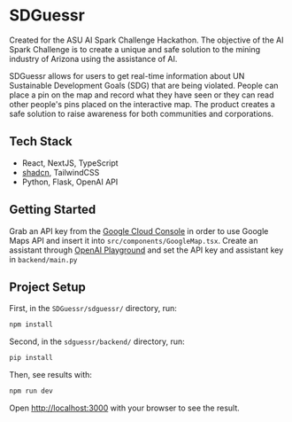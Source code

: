 # SDGuessr
Created for the ASU AI Spark Challenge Hackathon.
The objective of the AI Spark Challenge is to create a unique and safe solution to the mining industry of Arizona using the assistance of AI.

SDGuessr allows for users to get real-time information about UN Sustainable Development Goals (SDG) that are being violated. People can place a pin on the map and record what they have seen or they can read other people's pins placed on the interactive map. The product creates a safe solution to raise awareness for both communities and corporations.

## Tech Stack
- React, NextJS, TypeScript
- [shadcn](https://ui.shadcn.com/docs/installation/next), TailwindCSS
- Python, Flask, OpenAI API

## Getting Started

Grab an API key from the [Google Cloud Console](https://console.cloud.google.com/apis/credentials) in order to use Google Maps API and insert it into ``src/components/GoogleMap.tsx``.
Create an assistant through [OpenAI Playground](https://platform.openai.com/playground/) and set the API key and assistant key in ``backend/main.py``

## Project Setup

First, in the ``SDGuessr/sdguessr/`` directory, run:

```bash
npm install
```
Second, in the ``sdguessr/backend/`` directory, run:

```bash
pip install
```

Then, see results with:

```bash
npm run dev
```

Open [http://localhost:3000](http://localhost:3000) with your browser to see the result.
